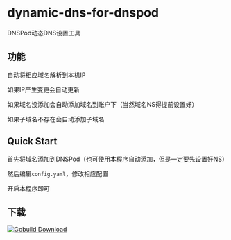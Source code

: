 dynamic-dns-for-dnspod
======================

DNSPod动态DNS设置工具

功能
----

自动将相应域名解析到本机IP

如果IP产生变更会自动更新

如果域名没添加会自动添加域名到账户下（当然域名NS得提前设置好）

如果子域名不存在会自动添加子域名

Quick Start
-----------

首先将域名添加到DNSPod（也可使用本程序自动添加，但是一定要先设置好NS）

然后编辑`config.yaml`，修改相应配置

开启本程序即可

下载
----

[![Gobuild Download](http://gobuild.io/badge/github.com/Bluek404/dynamic-dns-for-dnspod/downloads.svg)](http://gobuild.io/github.com/Bluek404/dynamic-dns-for-dnspod)